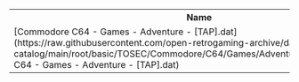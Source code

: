 <table>
<tr><th>Name</th><th>Size</th></tr>
<tr><td>
[Commodore C64 - Games - Adventure - [TAP].dat](https://raw.githubusercontent.com/open-retrogaming-archive/dat-catalog/main/root/basic/TOSEC/Commodore/C64/Games/Adventure/[TAP]/Commodore C64 - Games - Adventure - [TAP].dat)
</td><td>320066</td></tr>
</table>
